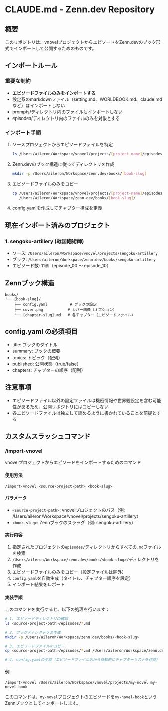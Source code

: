 # CLAUDE.md - Zenn.dev Repository

## 概要
このリポジトリは、vnovelプロジェクトからエピソードをZenn.devのブック形式でインポートして公開するためのものです。

## インポートルール

### 重要な制約
- **エピソードファイルのみをインポートする**
- 設定系のmarkdownファイル（setting.md、WORLDBOOK.md、claude.mdなど）はインポートしない
- prompts/ディレクトリ内のファイルもインポートしない
- episodes/ディレクトリ内のファイルのみを対象とする

### インポート手順

1. ソースプロジェクトからエピソードファイルを特定
   ```bash
   ls /Users/aileron/Workspace/vnovel/projects/[project-name]/episodes/*.md
   ```

2. Zenn.devのブック構造に従ってディレクトリを作成
   ```bash
   mkdir -p /Users/aileron/Workspace/zenn.dev/books/[book-slug]
   ```

3. エピソードファイルのみをコピー
   ```bash
   cp /Users/aileron/Workspace/vnovel/projects/[project-name]/episodes/*.md \
      /Users/aileron/Workspace/zenn.dev/books/[book-slug]/
   ```

4. config.yamlを作成してチャプター構成を定義

## 現在インポート済みのプロジェクト

### 1. sengoku-artillery (戦国砲術師)
- ソース: `/Users/aileron/Workspace/vnovel/projects/sengoku-artillery`
- ブック: `/Users/aileron/Workspace/zenn.dev/books/sengoku-artillery`
- エピソード数: 11章（episode_00 〜 episode_10）

## Zennブック構造
```
books/
└── [book-slug]/
    ├── config.yaml          # ブックの設定
    ├── cover.png           # カバー画像（オプション）
    └── [chapter-slug].md   # 各チャプター（エピソードファイル）
```

## config.yaml の必須項目
- title: ブックのタイトル
- summary: ブックの概要
- topics: トピック（配列）
- published: 公開状態（true/false）
- chapters: チャプターの順序（配列）

## 注意事項
- エピソードファイル以外の設定ファイルは機密情報や世界観設定を含む可能性があるため、公開リポジトリにはコピーしない
- 各エピソードファイルは独立して読めるように書かれていることを前提とする

## カスタムスラッシュコマンド

### /import-vnovel
vnovelプロジェクトからエピソードをインポートするためのコマンド

#### 使用方法
```
/import-vnovel <source-project-path> <book-slug>
```

#### パラメータ
- `<source-project-path>`: vnovelプロジェクトのパス（例: /Users/aileron/Workspace/vnovel/projects/sengoku-artillery）
- `<book-slug>`: Zennブックのスラッグ（例: sengoku-artillery）

#### 実行内容
1. 指定されたプロジェクトの`episodes/`ディレクトリからすべての`.md`ファイルを検索
2. `/Users/aileron/Workspace/zenn.dev/books/<book-slug>/`ディレクトリを作成
3. エピソードファイルのみをコピー（設定ファイルは除外）
4. `config.yaml`を自動生成（タイトル、チャプター順序を設定）
5. インポート結果をレポート

#### 実装手順
このコマンドを実行すると、以下の処理を行います：

```bash
# 1. エピソードディレクトリの確認
ls <source-project-path>/episodes/*.md

# 2. ブックディレクトリの作成
mkdir -p /Users/aileron/Workspace/zenn.dev/books/<book-slug>

# 3. エピソードファイルのコピー
cp <source-project-path>/episodes/*.md /Users/aileron/Workspace/zenn.dev/books/<book-slug>/

# 4. config.yamlの生成（エピソードファイル名から自動的にチャプターリストを作成）
```

#### 例
```
/import-vnovel /Users/aileron/Workspace/vnovel/projects/my-novel my-novel-book
```

このコマンドは、`my-novel`プロジェクトのエピソードを`my-novel-book`というZennブックとしてインポートします。
